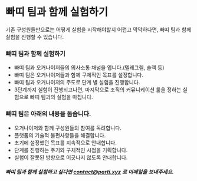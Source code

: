 # 빠띠 팀과 함께 실험하기

기존 구성원들만으로는 어떻게 실험을 시작해야할지 어렵고 막막하다면, 빠띠 팀과 함께 실험을 진행할 수 있습니다. 

### 빠띠 팀과 함께 실험하기
* 빠띠 팀과 오거나이저들의 의사소통 채널을 엽니다.(텔레그렘, 슬랙 등)
* 빠띠 팀은 오거나이저들과 함께 구체적인 목표를 설정합니다.
* 빠띠 팀과 오거나이저의 주도로 단계 별 실험을 진행합니다.
* 3단계까지 실험이 진행되고나면, 마지막으로 조직의 커뮤니케이션 룰을 정하는 실험으로 빠띠 팀과의 실험을 마칩니다.

### 빠띠 팀은 아래의 내용을 돕습니다.
* 오거나이저와 함께 구성원들의 참여를 독려합니다.
* 플랫폼의 기술적 불편사항들을 해결합니다.
* 초기에 설정했던 목표를 지속적으로 안내합니다. 
* 단계를 진행하는 주기와 구체적인 시점을 기획합니다.
* 실험이 잘못된 방향으로 어긋나지 않도록 안내합니다.

##### 빠띠 팀과 함께 실험하고 싶다면 contact@parti.xyz 로 이메일을 보내주세요. 

